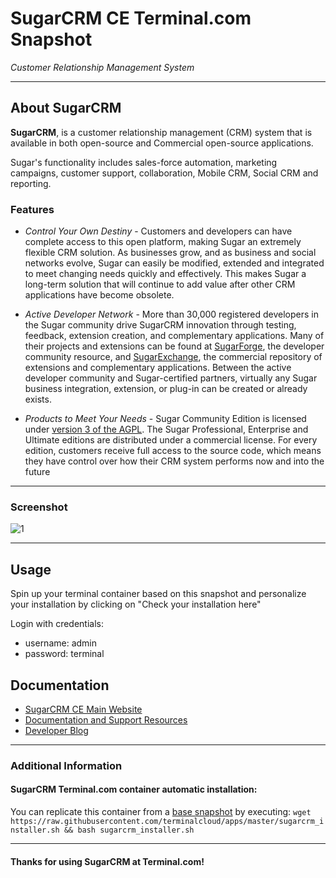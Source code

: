 # **SugarCRM CE** Terminal.com Snapshot
*Customer Relationship Management System*

---

## About SugarCRM
**SugarCRM**,  is a customer relationship management (CRM) system that is available in both open-source and Commercial open-source applications.

Sugar's functionality includes sales-force automation, marketing campaigns, customer support, collaboration, Mobile CRM, Social CRM and reporting.

### Features
- *Control Your Own Destiny* - Customers and developers can have complete access to this open platform, making Sugar an extremely flexible CRM solution. As businesses grow, and as business and social networks evolve, Sugar can easily be modified, extended and integrated to meet changing needs quickly and effectively. This makes Sugar a long-term solution that will continue to add value after other CRM applications have become obsolete.

- *Active Developer Network* - More than 30,000 registered developers in the Sugar community drive SugarCRM innovation through testing, feedback, extension creation, and complementary applications. Many of their projects and extensions can be found at [SugarForge](http://www.sugarforge.org/), the developer community resource, and [SugarExchange](http://www.sugarexchange.com/), the commercial repository of extensions and complementary applications. Between the active developer community and Sugar-certified partners, virtually any Sugar business integration, extension, or plug-in can be created or already exists.

- *Products to Meet Your Needs* - Sugar Community Edition is licensed under [version 3 of the AGPL](http://www.gnu.org/licenses/agpl-3.0.html).  The Sugar Professional, Enterprise and Ultimate editions are distributed under a commercial license. For every edition, customers receive full access to the source code, which means they have control over how their CRM system performs now and into the future

---
### Screenshot

![1](http://d2owqhhe2x3j50.cloudfront.net/sugar7/product/desktop-marketing-salesrep.jpg)

---

## Usage
Spin up your terminal container based on this snapshot and personalize your installation by clicking on "Check your installation here"

Login with credentials:


- username: admin
- password: terminal


## Documentation
- [SugarCRM CE Main Website](http://www.sugarcrm.com/community)
- [Documentation and Support Resources](http://support.sugarcrm.com/)
- [Developer Blog](http://developers.sugarcrm.com/wordpress)

---

### Additional Information
#### SugarCRM Terminal.com container automatic installation:
You can replicate this container from a [base snapshot](https://www.terminal.com/tiny/FzpHiTXG1K) by executing:
`wget https://raw.githubusercontent.com/terminalcloud/apps/master/sugarcrm_installer.sh && bash sugarcrm_installer.sh`

---

#### Thanks for using SugarCRM at Terminal.com!